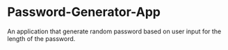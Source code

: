 # Password-Generator-App
An application that generate random password based on user input for the length of the password.

